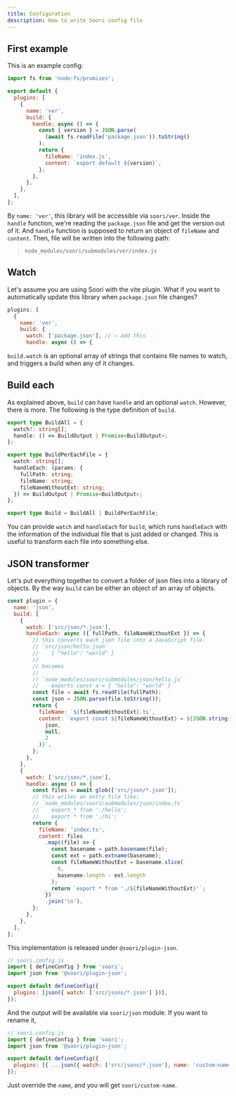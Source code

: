 ```yaml
---
title: Configuration
description: How to write Soori config file
---
```


## First example

This is an example config:

```js title="soori.config.js"
import fs from 'node:fs/promises';

export default {
  plugins: [
    {
      name: 'ver',
      build: {
        handle: async () => {
          const { version } = JSON.parse(
            (await fs.readFile('package.json')).toString()
          );
          return {
            fileName: 'index.js',
            content: `export default ${version}`,
          };
        },
      },
    },
  ],
};
```

By `name: 'ver'`, this library will be accessible via `soori/ver`. Inside the
`handle` function, we're reading the `package.json` file and get the version out
of it. And `handle` function is supposed to return an object of `fileName` and
`content`. Then, file will be written into the following path:

> `node_modules/soori/submodules/ver/index.js`

## Watch

Let's assume you are using Soori with the vite plugin. What if you want to
automatically update this library when `package.json` file changes?

```js title="soori.config.js" ins={5}
plugins: [
  {
    name: 'ver',
    build: {
      watch: ['package.json'], // ← add this
      handle: async () => {
```

`build.watch` is an optional array of strings that contains file names to watch,
and triggers a build when any of it changes.

## Build each

As explained above, `build` can have `handle` and an optional `watch`. However,
there is more. The following is the type definition of `build`.

```ts
export type BuildAll = {
  watch?: string[];
  handle: () => BuildOutput | Promise<BuildOutput>;
};

export type BuildPerEachFile = {
  watch: string[];
  handleEach: (params: {
    fullPath: string;
    fileName: string;
    fileNameWithoutExt: string;
  }) => BuildOutput | Promise<BuildOutput>;
};

export type Build = BuildAll | BuildPerEachFile;
```

You can provide `watch` and `handleEach` for `build`, which runs `handleEach`
with the information of the individual file that is just added or changed. This
is useful to transform each file into something else.

## JSON transformer

Let's put everything together to convert a folder of json files into a library
of objects. By the way `build` can be either an object of an array of objects.

```js
const plugin = {
  name: 'json',
  build: [
    {
      watch: ['src/json/*.json'],
      handleEach: async ({ fullPath, fileNameWithoutExt }) => {
        // this converts each json file into a JavaScript file.
        // `src/json/hello.json`
        //    { "hello": "world" }
        //
        // becomes
        //
        // `node_modules/soori/submodules/json/hello.js`
        //    exports const a = { "hello": "world" }
        const file = await fs.readFile(fullPath);
        const json = JSON.parse(file.toString());
        return {
          fileName: `${fileNameWithoutExt}.ts`,
          content: `export const ${fileNameWithoutExt} = ${JSON.stringify(
            json,
            null,
            2
          )}`,
        };
      },
    },
    {
      watch: ['src/json/*.json'],
      handle: async () => {
        const files = await glob(['src/json/*.json']);
        // this writes an entry file like:
        // `node_modules/soori/submodules/json/index.ts`
        //    export * from './hello';
        //    export * from './hi';
        return {
          fileName: 'index.ts',
          content: files
            .map((file) => {
              const basename = path.basename(file);
              const ext = path.extname(basename);
              const fileNameWithoutExt = basename.slice(
                0,
                basename.length - ext.length
              );
              return `export * from './${fileNameWithoutExt}'`;
            })
            .join('\n'),
        };
      },
    },
  ],
};
```

This implementation is released under `@soori/plugin-json`.

```js
// soori.config.js
import { defineConfig } from 'soori';
import json from '@soori/plugin-json';

export default defineConfig({
  plugins: [json({ watch: ['src/jsons/*.json'] })],
});
```

And the output will be available via `soori/json` module. If you want to rename
it,

```js
// soori.config.js
import { defineConfig } from 'soori';
import json from '@soori/plugin-json';

export default defineConfig({
  plugins: [{ ...json({ watch: ['src/jsons/*.json'], name: 'custom-name' }})],
});
```

Just override the `name`, and you will get `soori/custom-name`.
